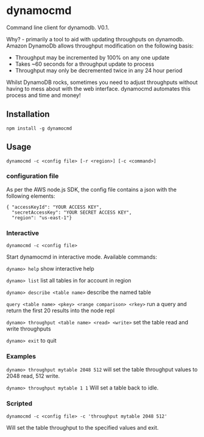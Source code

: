 dynamocmd
==========
Command line client for dynamodb. V0.1. 

Why? - primarily a tool to aid with updating throughputs on dynamodb. Amazon DynamoDb allows throughput modification on the following basis:

* Throughput may be incremented by 100% on any one update
* Takes ~60 seconds for a throughput update to process
* Throughput may only be decremented twice in any 24 hour period

Whilst DynamoDB rocks, sometimes you need to adjust throughputs without having to mess about with the web interface. dynamocmd automates this process and time and money!

## Installation

	npm install -g dynamocmd

## Usage

	dynamocmd -c <config file> [-r <region>] [-c <command>]

### configuration file

As per the AWS node.js SDK, the config file contains a json with the following elements:

	{ "accessKeyId": "YOUR ACCESS KEY", 
	  "secretAccessKey": "YOUR SECRET ACCESS KEY", 
	  "region": "us-east-1"}

### Interactive

	dynamocmd -c <config file>
	
Start dynamocmd in interactive mode. Available commands:

`dynamo> help` show interactive help

`dynamo> list` list all tables in for account in region

`dynamo> describe <table name>` describe the named table

`query <table name> <pkey> <range comparison> <rkey>` run a query and return the first 20 results into the node repl

`dynamo> throughput <table name> <read> <write>` set the table read and write throughputs

`dynamo> exit` to quit

### Examples

`dynamo> throughput mytable 2048 512` will set the table throughput values to 2048 read, 512 write.

`dynamo> throughput mytable 1 1` Will set a table back to idle.

### Scripted

	dynamocmd -c <config file> -c 'throughput mytable 2048 512' 

Will set the table throughput to the specified values and exit.


